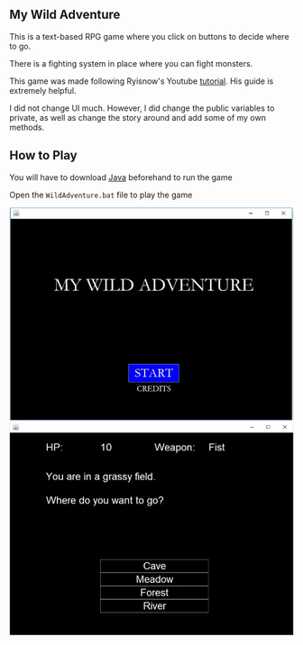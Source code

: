 ## My Wild Adventure
This is a text-based RPG game where you click on buttons to decide where to go.

There is a fighting system in place where you can fight monsters.

This game was made following Ryisnow's Youtube [tutorial](https://www.youtube.com/watch?v=G5yr4sekAI0). His guide is extremely helpful.

I did not change UI much. However, I did change the public variables to private, as well as change the story around and add some of my own methods.

## How to Play

You will have to download [Java](https://www.java.com/en/) beforehand to run the game

Open the `WildAdventure.bat` file to play the game

<img src="https://github.com/windcloak/WildAdventure/blob/master/sc1.jpg" title="Title Screen">

<img src="https://github.com/windcloak/WildAdventure/blob/master/sc2.jpg" title="Gameplay">
